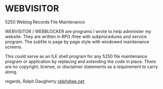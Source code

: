 # WEBVISITOR
 5250 Weblog Records File Maintenance

   WEBVISITOR / WEBBLOCKER are programs I wrote to help administer my website. They are written in RPG /free with subprocedures and service program. The subfile is page by page style with windowed maintenance screens.

   This could serve as an ILE shell program for any 5250 file maintenance program or application by replacing and extending the code in place. There are no copyright, license, or disclaimer statements as a requirement to carry along. 

 regards,
 Ralph Daugherty
 ralph@ee.net 
